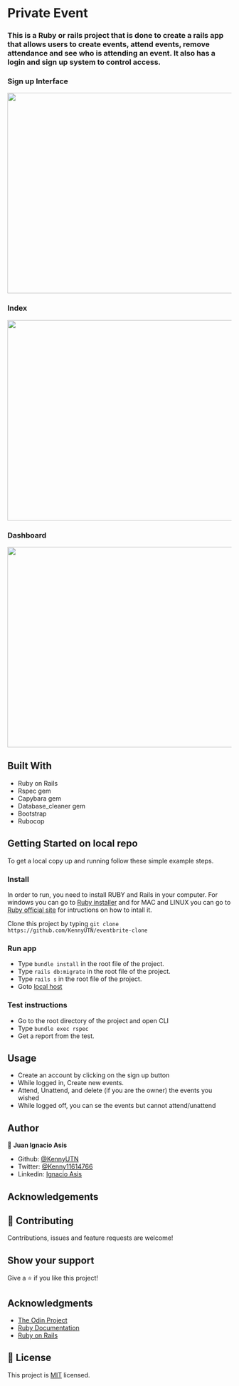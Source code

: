 # Private Event
### This is a Ruby or rails project that is done to create a rails app that allows users to create events, attend events, remove attendance and see who is attending an event. It also has a login and sign up system to control access.


### Sign up Interface
<img src="./app/assets/images/1.JPG" width="1200px" height="450px" />

### Index
<img src="./app/assets/images/2.JPG" width="1200px" height="450px" />

### Dashboard
<img src="./app/assets/images/3.JPG" width="1200px" height="450px" />

## Built With

- Ruby on Rails
- Rspec gem
- Capybara gem
- Database_cleaner gem
- Bootstrap
- Rubocop

## Getting Started on local repo

To get a local copy up and running follow these simple example steps.

### Install
In order to run, you need to install RUBY and Rails in your computer. For windows you can go to [Ruby installer](https://rubyinstaller.org/) and for MAC and LINUX you can go to [Ruby official site](https://www.ruby-lang.org/en/downloads/) for intructions on how to intall it.

Clone this project by typing ```git clone https://github.com/KennyUTN/eventbrite-clone```

### Run app
- Type ```bundle install``` in the root file of the project.
- Type  ```rails db:migrate``` in the root file of the project.
- Type ```rails s``` in the root file of the project.
- Goto [local host](http://localhost:3000/)

### Test instructions
- Go to the root directory of the project and open CLI
- Type ```bundle exec rspec```
- Get a report from the test.

## Usage
 - Create an account by clicking on the sign up button
 - While logged in, Create new events.
 - Attend, Unattend, and delete (if you are the owner) the events you wished
 - While logged off, you can se the events but cannot attend/unattend

## Author

👤 **Juan Ignacio Asis**

- Github: [@KennyUTN](https://github.com/Berabjesus)
- Twitter: [@Kenny11614766](https://twitter.com/Kenny11614766)
- Linkedin: [Ignacio Asis](https://www.linkedin.com/in/ignacio-asis-b8214b183/)

## Acknowledgements

## 🤝 Contributing

Contributions, issues and feature requests are welcome!

## Show your support

Give a ⭐️ if you like this project!

## Acknowledgments
* [The Odin Project](https://www.theodinproject.com/)
* [Ruby Documentation](https://www.ruby-lang.org/en/documentation/)
* [Ruby on Rails](https://rubyonrails.org/)

## 📝 License

This project is [MIT](LICENSE) licensed.
